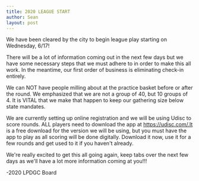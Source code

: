 ```yaml
---
title: 2020 LEAGUE START
author: Sean
layout: post
---
```


We have been cleared by the city to begin league play starting on Wednesday, 6/17!

There will be a lot of information coming out in the next few days but we have some necessary steps that we must adhere to in order to make this all work. In the meantime, our first order of business is eliminating check-in entirely.

We can NOT have people milling about at the practice basket before or after the round. We emphasized that we are not a group of 40, but 10 groups of 4. It is VITAL that we make that happen to keep our gathering size below state mandates. 

We are currently setting up online registration and we will be using Udisc to score rounds. ALL players need to download the app at https://udisc.com/.It is a free download for the version we will be using, but you must have the app to play as all scoring will be done digitally. Download it now, use it for a few rounds and get used to it if you haven't already.

We're really excited to get this all going again, keep tabs over the next few days as we'll have a lot more information coming at you!!!

-2020 LPDGC Board